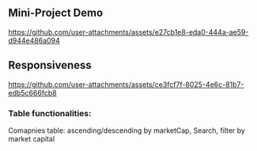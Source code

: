## Mini-Project Demo

https://github.com/user-attachments/assets/e27cb1e8-eda0-444a-ae59-d944e486a094

## Responsiveness

https://github.com/user-attachments/assets/ce3fcf7f-8025-4e6c-81b7-edb5c666fcb8

### Table functionalities:
Comapnies table: ascending/descending by marketCap,
Search, filter by market capital
